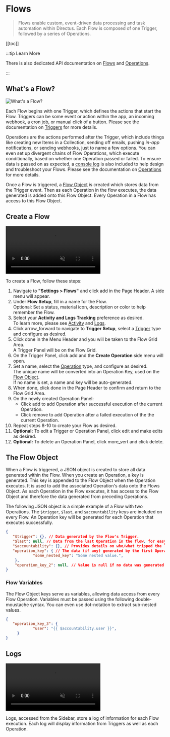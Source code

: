 # Flows

> Flows enable custom, event-driven data processing and task automation within Directus. Each Flow is composed of one
> Trigger, followed by a series of Operations.

[[toc]]

<!--
:::tip Before You Begin

Please be sure to read [Learn Directus](/getting-started/learn-directus).

:::
-->

:::tip Learn More

There is also dedicated API documentation on [Flows](/docs/reference/system/flows.md) and
[Operations](docs/reference/system/operations.md).

:::

## What's a Flow?

![What's a Flow?](https://cdn.directus.io/docs/v9/configuration/flows/flows/flows-20220603A/whats-a-flow-20220603A.webp)

Each Flow begins with one Trigger, which defines the actions that start the Flow. Triggers can be some event or action
within the app, an incoming webhook, a cron job, or manual click of a button. Please see the documentation on
[Triggers](/configuration/flows/triggers) for more details.

Operations are the actions performed after the Trigger, which include things like creating new Items in a Collection,
sending off emails, pushing _in-app_ notifications, or sending webhooks, just to name a few options. You can even set up
divergent chains of Flow Operations, which execute conditionally, based on whether one Operation passed or failed. To
ensure data is passed on as expected, a [console log](configuration/flows/operations/#log-to-console) is also included
to help design and troubleshoot your Flows. Please see the documentation on
[Operations](/configuration/flows/operations) for more details.

Once a Flow is triggered, a [Flow Object](#the-flow-object) is created which stores data from the Trigger event. Then as
each Operation in the flow executes, the data generated is added onto this Flow Object. Every Operation in a Flow has
access to this Flow Object.

## Create a Flow

<video autoplay muted loop controls title="Create a Flow">
	<source src="https://cdn.directus.io/docs/v9/configuration/flows/flows/flows-20220603A/create-a-flow-20220603A.mp4" type="video/mp4" />
</video>

To create a Flow, follow these steps:

1. Navigate to **"Settings > Flows"** and click <span mi btn>add</span> in the Page Header. A side menu will appear.
2. Under **Flow Setup**, fill in a name for the Flow.\
   Optional: Set a status, material icon, description or color to help remember the Flow.
3. Select your **Activity and Logs Tracking** preference as desired.\
   To learn more, please see [Activity](/reference/system/activity/) and [Logs](/#logs).
4. Click <span mi btn>arrow_forward</span> to navigate to **Trigger Setup**, select a
   [Trigger](configuration/flows/triggers) type and configure as desired.
5. Click <span mi btn>done</span> in the Menu Header and you will be taken to the Flow Grid Area.\
   A Trigger Panel will be on the Flow Grid.
6. On the Trigger Panel, click <span mi>add</span> and the **Create Operation** side menu will open.
7. Set a name, select the [Operation](configuration/flows/operations) type, and configure as desired.\
   The unique name will be converted into an Operation Key, used on the [Flow Object](#the-flow-object).\
   If no name is set, a name and key will be auto-generated.
8. When done, click <span mi btn>done</span> in the Page Header to confirm and return to the Flow Grid Area.
9. On the newly created Operation Panel:
   - Click <span mi icon>add</span> to add Operation after successful execution of the current Operation.
   - Click <span mi icon>remove</span> to add Operation after a failed execution of the the current Operation.
10. Repeat steps 8-10 to create your Flow as desired.
11. **Optional:** To edit a Trigger or Operation Panel, click <span mi icon>edit</span> and make edits as desired.
12. **Optional:** To delete an Operation Panel, click <span mi icon>more_vert</span> and click
    <span mi icon dngr>delete</span>.

## The Flow Object

When a Flow is triggered, a JSON object is created to store all data generated within the Flow. When you create an
Operation, a key is generated. This key is appended to the Flow Object when the Operation executes. It is used to add
the associated Operation's data onto the Flows Object. As each Operation in the Flow executes, it has access to the Flow
Object and therefore the data generated from preceding Operations.

The following JSON object is a simple example of a Flow with two Operations. The `$trigger`, `$last`, and
`$accountability` keys are included on every Flow. An Operation key will be generated for each Operation that executes
successfully.

<!--
@TODO: Uncomment once Azzy's doc is live:
For more details, see the API Reference for [Flows](reference/system/flows) and [Operations](reference/system/operations).
-->

```JSON
{
   "$trigger": {}, // Data generated by the Flow's Trigger.
   "$last": null, // Data from the last Operation in the flow, for easy access!
   "$accountability": {}, // Provides details on who/what tripped the Trigger and generated this Flow Object.
   "operation_key": { // The data (if any) generated by the first Operation.
			"some_nested_key": "Some nested value.",
    },
	"operation_key_2": null, // Value is null if no data was generated during an Operation.
}
```

### Flow Variables

The Flow Object keys serve as variables, allowing data access from every Flow Operation. Variables must be passed using
the following double-moustache syntax. You can even use dot-notation to extract sub-nested values.

```JSON
{
   "operation_key_3": {
			"user": "{{ $accountability.user }}",
	 }
}
```

## Logs

<video autoplay muted loop controls title="">
	<source src="https://cdn.directus.io/docs/v9/configuration/flows/flows/flows-20220603A/logs-20220603A.mp4" type="video/mp4" />
</video>

Logs, accessed from the Sidebar, store a log of information for each Flow execution. Each log will display information
from Triggers as well as each Operation.
